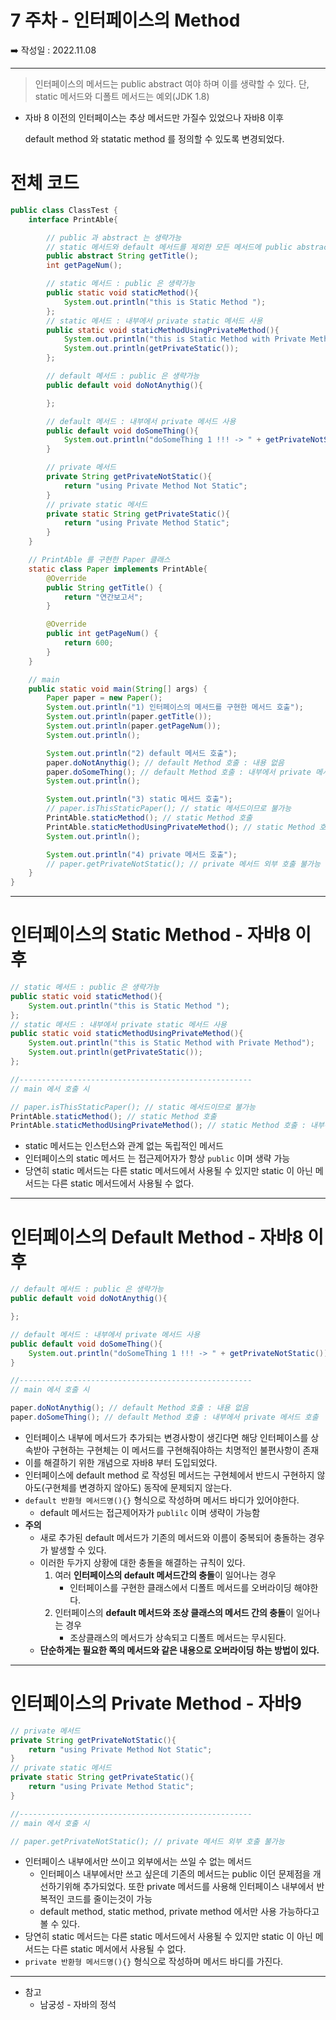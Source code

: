 # 7 주차 - 인터페이스의 Method

<aside>
➡️ 작성일 : 2022.11.08
</aside>

---

> 인터페이스의 메서드는 public abstract 여야 하며 이를 생략할 수 있다. 
단, static 메서드와 디폴트 메서드는 예외(JDK 1.8)
> 

- 자바 8 이전의 인터페이스는 추상 메서드만 가질수 있었으나 자바8 이후
    
    default method 와 statatic method 를 정의할 수 있도록 변경되었다.
    

# 전체 코드

```java
public class ClassTest {
    interface PrintAble{

        // public 과 abstract 는 생략가능
        // static 메서드와 default 메서드를 제외한 모든 메서드에 public abstract 기본으로 추가
        public abstract String getTitle();
        int getPageNum();

        // static 메서드 : public 은 생략가능
        public static void staticMethod(){
            System.out.println("this is Static Method ");
        };
        // static 메서드 : 내부에서 private static 메서드 사용
        public static void staticMethodUsingPrivateMethod(){
            System.out.println("this is Static Method with Private Method");
            System.out.println(getPrivateStatic());
        };

        // default 메서드 : public 은 생략가능
        public default void doNotAnythig(){

        };

        // default 메서드 : 내부에서 private 메서드 사용
        public default void doSomeThing(){
            System.out.println("doSomeThing 1 !!! -> " + getPrivateNotStatic());
        }

        // private 메서드
        private String getPrivateNotStatic(){
            return "using Private Method Not Static";
        }
        // private static 메서드
        private static String getPrivateStatic(){
            return "using Private Method Static";
        }
    }

    // PrintAble 를 구현한 Paper 클래스
    static class Paper implements PrintAble{
        @Override
        public String getTitle() {
            return "연간보고서";
        }

        @Override
        public int getPageNum() {
            return 600;
        }
    }

    // main
    public static void main(String[] args) {
        Paper paper = new Paper();
        System.out.println("1) 인터페이스의 메서드를 구현한 메서드 호출");
        System.out.println(paper.getTitle());
        System.out.println(paper.getPageNum());
        System.out.println();

        System.out.println("2) default 메서드 호출");
        paper.doNotAnythig(); // default Method 호출 : 내용 없음
        paper.doSomeThing(); // default Method 호출 : 내부에서 private 메서드 호출
        System.out.println();

        System.out.println("3) static 메서드 호출");
        // paper.isThisStaticPaper(); // static 메서드이므로 불가능
        PrintAble.staticMethod(); // static Method 호출
        PrintAble.staticMethodUsingPrivateMethod(); // static Method 호출 : 내부에서 private static 메서드 호출
        System.out.println();

        System.out.println("4) private 메서드 호출");
        // paper.getPrivateNotStatic(); // private 메서드 외부 호출 불가능
    }
}
```

---

# 인터페이스의 Static Method - 자바8 이후

```java
// static 메서드 : public 은 생략가능
public static void staticMethod(){
    System.out.println("this is Static Method ");
};
// static 메서드 : 내부에서 private static 메서드 사용
public static void staticMethodUsingPrivateMethod(){
    System.out.println("this is Static Method with Private Method");
    System.out.println(getPrivateStatic());
};

//----------------------------------------------------
// main 에서 호출 시

// paper.isThisStaticPaper(); // static 메서드이므로 불가능
PrintAble.staticMethod(); // static Method 호출
PrintAble.staticMethodUsingPrivateMethod(); // static Method 호출 : 내부에서 private static 메서드 호출
```

- static 메서드는 인스턴스와 관계 없는 독립적인 메서드
- 인터페이스의 static 메서드 는 접근제어자가 항상 `public` 이며 생략 가능
- 당연히 static 메서드는 다른 static 메서드에서 사용될 수 있지만 
static 이 아닌 메서드는 다른 static 메서드에서 사용될 수 없다.

---

# 인터페이스의 Default Method - 자바8 이후

```java
// default 메서드 : public 은 생략가능
public default void doNotAnythig(){

};

// default 메서드 : 내부에서 private 메서드 사용
public default void doSomeThing(){
    System.out.println("doSomeThing 1 !!! -> " + getPrivateNotStatic());
}

//----------------------------------------------------
// main 에서 호출 시

paper.doNotAnythig(); // default Method 호출 : 내용 없음
paper.doSomeThing(); // default Method 호출 : 내부에서 private 메서드 호출
```

- 인터페이스 내부에 메서드가 추가되는 변경사항이 생긴다면 해당 인터페이스를 상속받아 구현하는 구현체는 이 메서드를 구현해줘야하는 치명적인 불편사항이 존재
- 이를 해결하기 위한 개념으로 자바8 부터 도입되었다.
- 인터페이스에 default method 로 작성된 메서드는 구현체에서 반드시 구현하지 않아도(구현체를 변경하지 않아도) 동작에 문제되지 않는다.
- `default 반환형 메서드명(){}` 형식으로 작성하며 메서드 바디가 있어야한다.
    - default 메서드는 접근제어자가 `publilc` 이며 생략이 가능함
- **주의**
    - 새로 추가된 default 메서드가 기존의 메서드와 이름이 중복되어 충돌하는 경우가 발생할 수 있다.
    - 이러한 두가지 상황에 대한 충돌을 해결하는 규칙이 있다.
        1. 여러 **인터페이스의 default 메서드간의 충돌**이 일어나는 경우 
            - 인터페이스를 구현한 클래스에서 디폴트 메서드를 오버라이딩 해야한다.
        2. 인터페이스의 **default 메서드와 조상 클래스의 메서드 간의 충돌**이 일어나는 경우 
            - 조상클래스의 메서드가 상속되고 디폴트 메서드는 무시된다.
    - **단순하게는 필요한 쪽의 메서드와 같은 내용으로 오버라이딩 하는 방법이 있다.**

---

# 인터페이스의 Private Method - 자바9

```java
// private 메서드
private String getPrivateNotStatic(){
    return "using Private Method Not Static";
}
// private static 메서드
private static String getPrivateStatic(){
    return "using Private Method Static";
}

//----------------------------------------------------
// main 에서 호출 시

// paper.getPrivateNotStatic(); // private 메서드 외부 호출 불가능
```

- 인터페이스 내부에서만 쓰이고 외부에서는 쓰일 수 없는 메서드
    - 인터페이스 내부에서만 쓰고 싶은데 기존의 메서드는 public 이던 문제점을 개선하기위해 추가되었다. 또한 private 메서드를 사용해 인터페이스 내부에서 반복적인 코드를 줄이는것이 가능
    - default method, static method, private method 에서만 사용 가능하다고 볼 수 있다.
- 당연히 static 메서드는 다른 static 메서드에서 사용될 수 있지만 
static 이 아닌 메서드는 다른 static 메서에서 사용될 수 없다.
- `private 반환형 메서드명(){}`  형식으로 작성하며 메서드 바디를 가진다.

---

- 참고
    - 남궁성 - 자바의 정석
